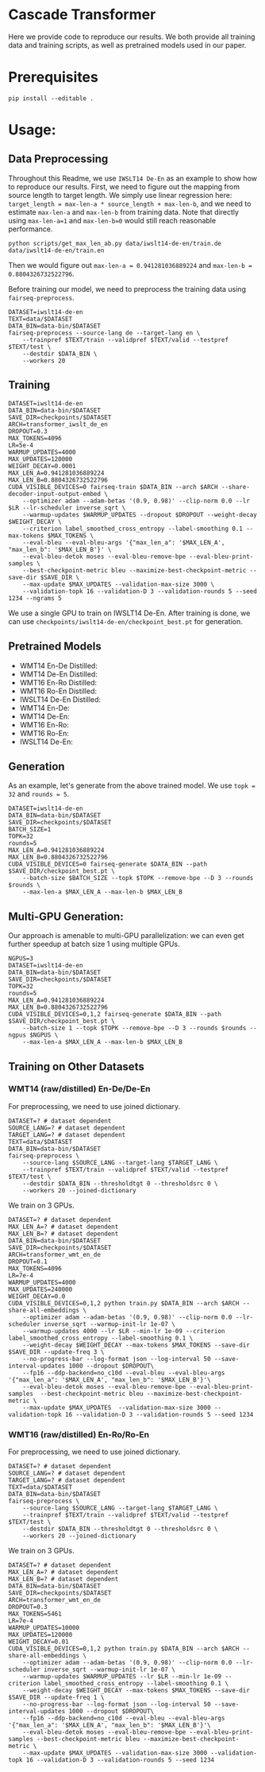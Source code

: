 # Cascade Transformer

Here we provide code to reproduce our results. We both provide all training data and training scripts, as well as pretrained models used in our paper.

# Prerequisites

```
pip install --editable .
```

# Usage:

## Data Preprocessing

Throughout this Readme, we use `IWSLT14 De-En` as an example to show how to reproduce our results. First, we need to figure out the mapping from source length to target length. We simply use linear regression here: `target_length = max-len-a * source_length + max-len-b`, and we need to estimate `max-len-a` and `max-len-b` from training data. Note that directly using `max-len-a=1` and `max-len-b=0` would still reach reasonable performance.

```
python scripts/get_max_len_ab.py data/iwslt14-de-en/train.de data/iwslt14-de-en/train.en
```

Then we would figure out `max-len-a = 0.941281036889224` and `max-len-b = 0.8804326732522796`.

Before training our model, we need to preprocess the training data using `fairseq-preprocess`.

```
DATASET=iwslt14-de-en
TEXT=data/$DATASET
DATA_BIN=data-bin/$DATASET
fairseq-preprocess --source-lang de --target-lang en \
    --trainpref $TEXT/train --validpref $TEXT/valid --testpref $TEXT/test \
    --destdir $DATA_BIN \
    --workers 20
```

## Training

```
DATASET=iwslt14-de-en
DATA_BIN=data-bin/$DATASET
SAVE_DIR=checkpoints/$DATASET
ARCH=transformer_iwslt_de_en
DROPOUT=0.3
MAX_TOKENS=4096
LR=5e-4
WARMUP_UPDATES=4000
MAX_UPDATES=120000
WEIGHT_DECAY=0.0001
MAX_LEN_A=0.941281036889224
MAX_LEN_B=0.8804326732522796
CUDA_VISIBLE_DEVICES=0 fairseq-train $DATA_BIN --arch $ARCH --share-decoder-input-output-embed \
    --optimizer adam --adam-betas '(0.9, 0.98)' --clip-norm 0.0 --lr $LR --lr-scheduler inverse_sqrt \
    --warmup-updates $WARMUP_UPDATES --dropout $DROPOUT --weight-decay $WEIGHT_DECAY \
    --criterion label_smoothed_cross_entropy --label-smoothing 0.1 --max-tokens $MAX_TOKENS \
    --eval-bleu --eval-bleu-args '{"max_len_a": '$MAX_LEN_A', "max_len_b": '$MAX_LEN_B'}' \
    --eval-bleu-detok moses --eval-bleu-remove-bpe --eval-bleu-print-samples \
    --best-checkpoint-metric bleu --maximize-best-checkpoint-metric --save-dir $SAVE_DIR \
    --max-update $MAX_UPDATES --validation-max-size 3000 \
    --validation-topk 16 --validation-D 3 --validation-rounds 5 --seed 1234 --ngrams 5
```

We use a single GPU to train on IWSLT14 De-En. After training is done, we can use `checkpoints/iwslt14-de-en/checkpoint_best.pt` for generation.

## Pretrained Models

* WMT14 En-De Distilled:
* WMT14 De-En Distilled:
* WMT16 En-Ro Distilled:
* WMT16 Ro-En Distilled:
* IWSLT14 De-En Distilled:
* WMT14 En-De:
* WMT14 De-En:
* WMT16 En-Ro:
* WMT16 Ro-En:
* IWSLT14 De-En:

## Generation

As an example, let's generate from the above trained model. We use `topk = 32` and `rounds = 5`.

```
DATASET=iwslt14-de-en
DATA_BIN=data-bin/$DATASET
SAVE_DIR=checkpoints/$DATASET
BATCH_SIZE=1
TOPK=32
rounds=5
MAX_LEN_A=0.941281036889224
MAX_LEN_B=0.8804326732522796
CUDA_VISIBLE_DEVICES=0 fairseq-generate $DATA_BIN --path $SAVE_DIR/checkpoint_best.pt \
    --batch-size $BATCH_SIZE --topk $TOPK --remove-bpe --D 3 --rounds $rounds \
    --max-len-a $MAX_LEN_A --max-len-b $MAX_LEN_B
```

## Multi-GPU Generation:

Our approach is amenable to multi-GPU parallelization: we can even get further speedup at batch size 1 using multiple GPUs.

```
NGPUS=3
DATASET=iwslt14-de-en
DATA_BIN=data-bin/$DATASET
SAVE_DIR=checkpoints/$DATASET
TOPK=32
rounds=5
MAX_LEN_A=0.941281036889224
MAX_LEN_B=0.8804326732522796
CUDA_VISIBLE_DEVICES=0,1,2 fairseq-generate $DATA_BIN --path $SAVE_DIR/checkpoint_best.pt \
    --batch-size 1 --topk $TOPK --remove-bpe --D 3 --rounds $rounds --ngpus $NGPUS \
    --max-len-a $MAX_LEN_A --max-len-b $MAX_LEN_B
```


## Training on Other Datasets

### WMT14 (raw/distilled) En-De/De-En

For preprocessing, we need to use joined dictionary.

```
DATASET=? # dataset dependent
SOURCE_LANG=? # dataset dependent
TARGET_LANG=? # dataset dependent
TEXT=data/$DATASET
DATA_BIN=data-bin/$DATASET
fairseq-preprocess \
    --source-lang $SOURCE_LANG --target-lang $TARGET_LANG \
    --trainpref $TEXT/train --validpref $TEXT/valid --testpref $TEXT/test \
    --destdir $DATA_BIN --thresholdtgt 0 --thresholdsrc 0 \
    --workers 20 --joined-dictionary
```

We train on 3 GPUs.

```
DATASET=? # dataset dependent
MAX_LEN_A=? # dataset dependent
MAX_LEN_B=? # dataset dependent
DATA_BIN=data-bin/$DATASET
SAVE_DIR=checkpoints/$DATASET
ARCH=transformer_wmt_en_de
DROPOUT=0.1
MAX_TOKENS=4096
LR=7e-4
WARMUP_UPDATES=4000
MAX_UPDATES=240000
WEIGHT_DECAY=0.0
CUDA_VISIBLE_DEVICES=0,1,2 python train.py $DATA_BIN --arch $ARCH --share-all-embeddings \
    --optimizer adam --adam-betas '(0.9, 0.98)' --clip-norm 0.0 --lr-scheduler inverse_sqrt --warmup-init-lr 1e-07 \
    --warmup-updates 4000 --lr $LR --min-lr 1e-09 --criterion label_smoothed_cross_entropy --label-smoothing 0.1 \
    --weight-decay $WEIGHT_DECAY --max-tokens $MAX_TOKENS --save-dir $SAVE_DIR --update-freq 3 \
    --no-progress-bar --log-format json --log-interval 50 --save-interval-updates 1000 --dropout $DROPOUT\
    --fp16 --ddp-backend=no_c10d --eval-bleu --eval-bleu-args '{"max_len_a": '$MAX_LEN_A', "max_len_b": '$MAX_LEN_B'}'\
    --eval-bleu-detok moses --eval-bleu-remove-bpe --eval-bleu-print-samples  --best-checkpoint-metric bleu --maximize-best-checkpoint-metric \
    --max-update $MAX_UPDATES  --validation-max-size 3000 --validation-topk 16 --validation-D 3 --validation-rounds 5 --seed 1234
```

### WMT16 (raw/distilled) En-Ro/Ro-En

For preprocessing, we need to use joined dictionary.

```
DATASET=? # dataset dependent
SOURCE_LANG=? # dataset dependent
TARGET_LANG=? # dataset dependent
TEXT=data/$DATASET
DATA_BIN=data-bin/$DATASET
fairseq-preprocess \
    --source-lang $SOURCE_LANG --target-lang $TARGET_LANG \
    --trainpref $TEXT/train --validpref $TEXT/valid --testpref $TEXT/test \
    --destdir $DATA_BIN --thresholdtgt 0 --thresholdsrc 0 \
    --workers 20 --joined-dictionary
```

We train on 3 GPUs.

```
DATASET=? # dataset dependent
MAX_LEN_A=? # dataset dependent
MAX_LEN_B=? # dataset dependent
DATA_BIN=data-bin/$DATASET
SAVE_DIR=checkpoints/$DATASET
ARCH=transformer_wmt_en_de
DROPOUT=0.3
MAX_TOKENS=5461
LR=7e-4
WARMUP_UPDATES=10000
MAX_UPDATES=120000
WEIGHT_DECAY=0.01
CUDA_VISIBLE_DEVICES=0,1,2 python train.py $DATA_BIN --arch $ARCH --share-all-embeddings \
    --optimizer adam --adam-betas '(0.9, 0.98)' --clip-norm 0.0 --lr-scheduler inverse_sqrt --warmup-init-lr 1e-07 \
    --warmup-updates $WARMUP_UPDATES --lr $LR --min-lr 1e-09 --criterion label_smoothed_cross_entropy --label-smoothing 0.1 \
    --weight-decay $WEIGHT_DECAY --max-tokens $MAX_TOKENS --save-dir $SAVE_DIR --update-freq 1 \
    --no-progress-bar --log-format json --log-interval 50 --save-interval-updates 1000 --dropout $DROPOUT\
    --fp16 --ddp-backend=no_c10d --eval-bleu --eval-bleu-args '{"max_len_a": '$MAX_LEN_A', "max_len_b": '$MAX_LEN_B'}'\
    --eval-bleu-detok moses --eval-bleu-remove-bpe --eval-bleu-print-samples --best-checkpoint-metric bleu --maximize-best-checkpoint-metric \
    --max-update $MAX_UPDATES --validation-max-size 3000 --validation-topk 16 --validation-D 3 --validation-rounds 5 --seed 1234
```
